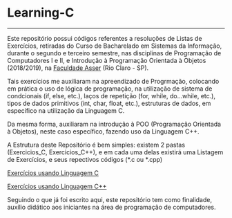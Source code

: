 # Learning-C

------

Este repositório possui códigos referentes a resoluções de Listas de Exercícios, retiradas do Curso de Bacharelado em Sistemas da Informação, durante o segundo e terceiro semestre, nas disciplinas de Programação de Computadores I e II, e Introdução à Programação Orientada à Objetos (2018/2019), na [Faculdade Asser](http://www.asser.edu.br/rioclaro/graduacao/sistemas/) (Rio Claro - SP).

Tais exercícios me auxiliaram na apreendizado de Progrmação, colocando em prática o uso de lógica de programação, na utilização de sistema de condcionais (if, else, etc.), laços de repetição (for, while, do...while, etc.), tipos de dados primitivos (int, char, float, etc.), estruturas de dados, em específico na utilização da Linguagem C.

Da mesma forma, auxiliaram na introdução à POO (Programação Orientada à Objetos), neste caso específico, fazendo uso da Linguagem C++.

A Estrutura deste Repositório é bem simples: existem 2 pastas (Exercicios_C, Exercicios_C++), e em cada uma delas existirá uma Listagem de Exercícios, e seus repectivos códigos (*.c ou *.cpp)

[Exercícios usando Linguagem C](./Learning-C/Exercicios_C)

[Exercícios usando Linguagem C++](./Learning-C/Exercicios_C++)

Seguindo o que já foi escrito aqui, este repositório tem como finalidade, auxílio didático aos iniciantes na área de programação de computadores.

